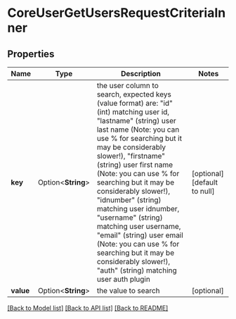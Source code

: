 # CoreUserGetUsersRequestCriteriaInner

## Properties

Name | Type | Description | Notes
------------ | ------------- | ------------- | -------------
**key** | Option<**String**> | the user column to search, expected keys (value format) are:                                 \"id\" (int) matching user id,                                 \"lastname\" (string) user last name (Note: you can use % for searching but it may be considerably slower!),                                 \"firstname\" (string) user first name (Note: you can use % for searching but it may be considerably slower!),                                 \"idnumber\" (string) matching user idnumber,                                 \"username\" (string) matching user username,                                 \"email\" (string) user email (Note: you can use % for searching but it may be considerably slower!),                                 \"auth\" (string) matching user auth plugin | [optional][default to null]
**value** | Option<**String**> | the value to search | [optional]

[[Back to Model list]](../README.md#documentation-for-models) [[Back to API list]](../README.md#documentation-for-api-endpoints) [[Back to README]](../README.md)



